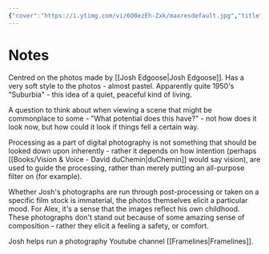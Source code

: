 ```yaml
---
{"cover":"https://i.ytimg.com/vi/6O0ezEh-Zxk/maxresdefault.jpg","title":"The Quietly Beautiful Photography of  Josh Edgoose","channel":"[[The Photographic Eye]]","published":"2024-04-30","source":"https://www.youtube.com/watch?v=6O0ezEh-Zxk","watched":true,"reviewed":"2024-11-21","dg-publish":true,"tags":["youtube","videos"],"permalink":"/Clippings/The Quietly Beautiful Photography of Josh Edgoose/","dgPassFrontmatter":true,"noteIcon":"1","created":"2024-11-21T13:28:31.208+09:00"}
---
```


# Notes

Centred on the photos made by [[Josh Edgoose\|Josh Edgoose]].
Has a very soft style to the photos - almost pastel. Apparently quite 1950's <!--note: I'm not sure if colour photography was around in the 1950's?-->
"Suburbia" - this idea of a quiet, peaceful kind of living.

A question to think about when viewing a scene that might be commonplace to some - "What potential does this have?" - not how does it look now, but how could it look if things fell a certain way.

Processing as a part of digital photography is not something that should be looked down upon inherently - rather it depends on how intention (perhaps [[Books/Vision & Voice - David duChemin\|duChemin]] would say vision), are used to guide the processing, rather than merely putting an all-purpose filter on (for example).

Whether Josh's photographs are run through post-processing or taken on a specific film stock is immaterial, the photos themselves elicit a particular mood. For Alex, it's a sense that the images reflect his own childhood. These photographs don't stand out because of some amazing sense of composition - rather they elicit a feeling a safety, or comfort.

Josh helps run a photography Youtube channel [[Framelines\|Framelines]].